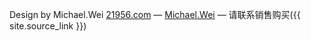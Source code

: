

Design by Michael.Wei [21956.com](http://21956.com/)
&mdash;
[Michael.Wei](http://21956.com/)
&mdash;
请联系销售购买({{ site.source_link }})

